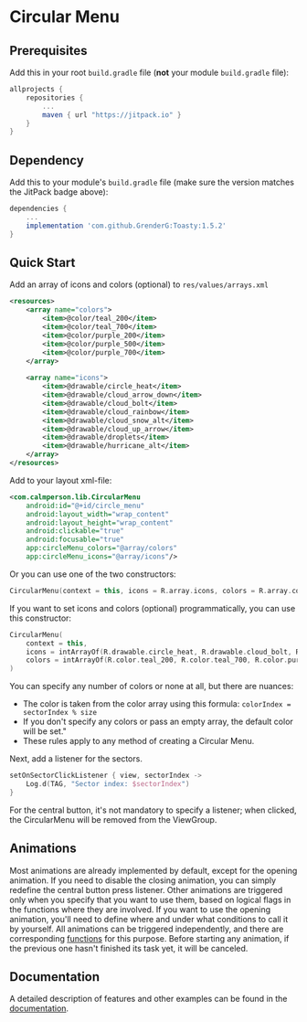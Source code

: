 # Circular Menu

## Prerequisites

Add this in your root `build.gradle` file (**not** your module `build.gradle` file):

```gradle
allprojects {
	repositories {
		...
		maven { url "https://jitpack.io" }
	}
}
```

## Dependency

Add this to your module's `build.gradle` file (make sure the version matches the JitPack badge above):

```gradle
dependencies {
	...
	implementation 'com.github.GrenderG:Toasty:1.5.2'
}
```

## Quick Start

Add an array of icons and colors (optional) to ```res/values/arrays.xml```
```xml
<resources>
    <array name="colors">
        <item>@color/teal_200</item>
        <item>@color/teal_700</item>
        <item>@color/purple_200</item>
        <item>@color/purple_500</item>
        <item>@color/purple_700</item>
    </array>
    
    <array name="icons">
        <item>@drawable/circle_heat</item>
        <item>@drawable/cloud_arrow_down</item>
        <item>@drawable/cloud_bolt</item>
        <item>@drawable/cloud_rainbow</item>
        <item>@drawable/cloud_snow_alt</item>
        <item>@drawable/cloud_up_arrow</item>
        <item>@drawable/droplets</item>
        <item>@drawable/hurricane_alt</item>
    </array>
</resources>
```

Add to your layout xml-file:
```xml
<com.calmperson.lib.CircularMenu
    android:id="@+id/circle_menu"
    android:layout_width="wrap_content"
    android:layout_height="wrap_content"
    android:clickable="true"
    android:focusable="true"
    app:circleMenu_colors="@array/colors"
    app:circleMenu_icons="@array/icons"/>
```

Or you can use one of the two constructors:
```kotlin
CircularMenu(context = this, icons = R.array.icons, colors = R.array.colors)
```

If you want to set icons and colors (optional) programmatically, you can use this constructor:
```kotlin
CircularMenu(
    context = this,
    icons = intArrayOf(R.drawable.circle_heat, R.drawable.cloud_bolt, R.drawable.cloud_up_arrow),
    colors = intArrayOf(R.color.teal_200, R.color.teal_700, R.color.purple_500),         
)
```

You can specify any number of colors or none at all, but there are nuances:

- The color is taken from the color array using this formula: ```colorIndex = sectorIndex % size```
- If you don't specify any colors or pass an empty array, the default color will be set."
- These rules apply to any method of creating a Circular Menu.

Next, add a listener for the sectors.
```kotlin
setOnSectorClickListener { view, sectorIndex ->
	Log.d(TAG, "Sector index: $sectorIndex")        
}
```
For the central button, it's not mandatory to specify a listener; when clicked, the CircularMenu will be removed from the ViewGroup.

## Animations
Most animations are already implemented by default, except for the opening animation. If you need to disable the closing animation, you can simply redefine the central button press listener. Other animations are triggered only when you specify that you want to use them, based on logical flags in the functions where they are involved. If you want to use the opening animation, you'll need to define where and under what conditions to call it by yourself. All animations can be triggered independently, and there are corresponding [functions](https://github.com/ICalmPersonI/AndroidCircularMenu/blob/master/doc.md#animations) for this purpose. Before starting any animation, if the previous one hasn't finished its task yet, it will be canceled.

## Documentation
A detailed description of features and other examples can be found in the [documentation](https://github.com/ICalmPersonI/AndroidCircularMenu/blob/91be57587a37786473c7737b34bce741e83fd5c2/doc.md).
